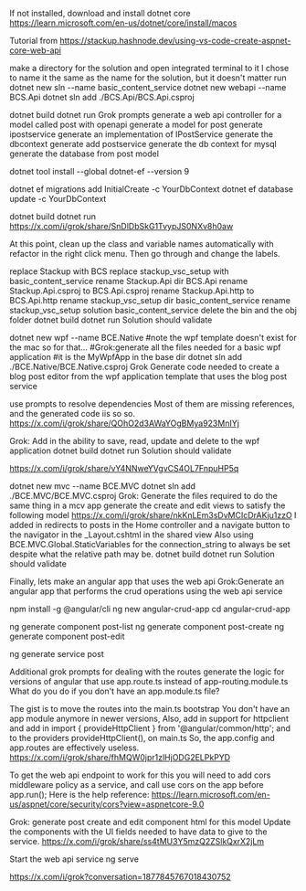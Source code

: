 
If not installed, download and install dotnet core
https://learn.microsoft.com/en-us/dotnet/core/install/macos

Tutorial from https://stackup.hashnode.dev/using-vs-code-create-aspnet-core-web-api

make a directory for the solution and open integrated terminal to it
I chose to name it the same as the name for the solution, but it doesn't matter
run 
dotnet new sln --name basic_content_service
dotnet new webapi --name BCS.Api
dotnet sln add ./BCS.Api/BCS.Api.csproj
<!-- If running in windows 
dotnet sln add .\BCS.Api\BCS.Api.csproj -->
dotnet build
dotnet run
Grok prompts
generate a web api controller for a model called post with openapi
generate a model for post
generate ipostservice
generate an implementation of IPostService
generate the dbcontext
generate add postservice
generate the db context for mysql
generate the database from post model

dotnet tool install --global dotnet-ef --version 9
<!--
https://learn.microsoft.com/en-us/answers/questions/2101715/how-to-fix-an-error-system-typeloadexception-in-an
This seems to make this stuff work
dotnet add package Mysql.Data --version 9.1.0
dotnet add package Mysql.EntityFrameworkCore --version 8.0.8
dotnet add package Microsoft.EntityFrameworkCore.Tools --version 8.0.8
-->
dotnet ef migrations add InitialCreate -c YourDbContext
dotnet ef database update -c YourDbContext
<!--
If you run into errors starting out, run
dotnet ef migrations remove
dotnet build
or if you want to start over run
dotnet ef database update 0
dotnet build
and then start at the beginning of the list of things to do for ef
If you want to revert to last successful migration over run
dotnet ef database update migration-name
dotnet build
-->
dotnet build
dotnet run
https://x.com/i/grok/share/SnDlDbSkG1TvypJS0NXv8h0aw

At this point, clean up the class and variable names automatically with refactor in the right click menu.
Then go through and change the labels.

replace Stackup with BCS
replace stackup_vsc_setup with basic_content_service
rename Stackup.Api dir BCS.Api
rename Stackup.Api.csproj to BCS.Api.csproj
rename Stackup.Api.http to BCS.Api.http
rename stackup_vsc_setup dir basic_content_service
rename stackup_vsc_setup solution basic_content_service
delete the bin and the obj folder
dotnet build
dotnet run
Solution should validate

dotnet new wpf --name BCE.Native
#note the wpf template doesn't exist for the mac so for that...
#Grok:generate all the files needed for a basic wpf application
#it is the MyWpfApp in the base dir
dotnet sln add ./BCE.Native/BCE.Native.csproj
Grok 
Generate code needed to create a blog post editor from the wpf application template that uses the blog post service

use prompts to resolve dependencies
Most of them are missing references, and the generated code iis so so.
https://x.com/i/grok/share/QOhO2d3AWaYOgBMya923MnIYj

Grok: Add in the ability to save, read, update and delete to the wpf application
dotnet build
dotnet run
Solution should validate

https://x.com/i/grok/share/vY4NNweYVgvCS4OL7FnpuHP5q

dotnet new mvc --name BCE.MVC
dotnet sln add ./BCE.MVC/BCE.MVC.csproj
Grok:
Generate the files required to do the same thing in a mcv app
generate the create and edit views to satisfy the following model
https://x.com/i/grok/share/nkKnLEm3sDvMCIcDrAKju1zzO
I added in redirects to posts in the Home controller and a navigate button to the navigator in the _Layout.cshtml in the shared view
Also using BCE.MVC.Global.StaticVariables for the connection_string to always be set despite what the relative path may be.
dotnet build
dotnet run
Solution should validate

Finally, lets make an angular app that uses the web api
Grok:Generate an angular app that performs the crud operations using the web api service

npm install -g @angular/cli
ng new angular-crud-app
cd angular-crud-app

ng generate component post-list
ng generate component post-create
ng generate component post-edit

ng generate service post

Additional grok prompts for dealing with the routes
generate the logic for versions of angular that use app.route.ts instead of app-routing.module.ts
What do you do if you don't have an app.module.ts file?

The gist is to move the routes into the main.ts bootstrap 
You don't have an app module anymore in newer versions,
Also, add in support for httpclient and add in 
import { provideHttpClient } from '@angular/common/http';
and to the providers
    provideHttpClient(), 
on main.ts
So, the app.config and app.routes are effectively useless. 
https://x.com/i/grok/share/fhMQW0jpr1zlHjODG2ELPkPYD

To get the web api endpoint to work for this you will need to add cors middleware policy as a service, and call use cors on the app before app.run(); 
Here is the help reference: https://learn.microsoft.com/en-us/aspnet/core/security/cors?view=aspnetcore-9.0

Grok: generate post create and edit component html for this model
Update the components with the UI fields needed to have data to give to the service.
https://x.com/i/grok/share/ss4tMU3Y5mzQ2ZSlkQxrX2jLm

Start the web api service
ng serve

https://x.com/i/grok?conversation=1877845767018430752
